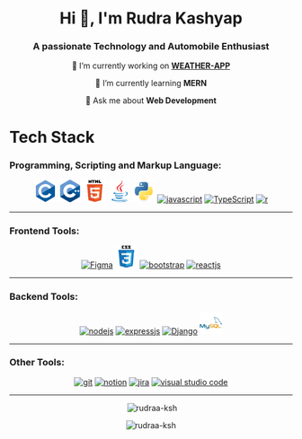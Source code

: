 <h1 align="center">Hi 👋, I'm Rudra Kashyap</h1>

<h3 align="center">A passionate Technology and Automobile Enthusiast</h3>

<p align="center">🔭 I’m currently working on <a href="https://github.com/rudraa-ksh/WEATHER-APP"><b>WEATHER-APP</b></a></p>

<p align="center">🌱 I’m currently learning <b>MERN</b></p>

<p align="center">💬 Ask me about <b>Web Development</b></p>

<h1>Tech Stack</h1>

<h3>Programming, Scripting and Markup Language:</h3>
<p align="center">
  <a href="https://www.cprogramming.com/"><img src="https://raw.githubusercontent.com/devicons/devicon/master/icons/c/c-original.svg" alt="c" width="40" height="40"/></a>
  <a href="https://www.w3schools.com/cpp/"><img src="https://raw.githubusercontent.com/devicons/devicon/master/icons/cplusplus/cplusplus-original.svg" alt="cplusplus" width="40" height="40"/></a>
  <a href="https://www.w3.org/html/"><img src="https://raw.githubusercontent.com/devicons/devicon/master/icons/html5/html5-original-wordmark.svg" alt="html5" width="40" height="40"/></a>
  <a href="https://www.java.com"><img src="https://raw.githubusercontent.com/devicons/devicon/master/icons/java/java-original.svg" alt="java" width="40" height="40"/></a>
  <a href="https://www.python.org"><img src="https://raw.githubusercontent.com/devicons/devicon/master/icons/python/python-original.svg" alt="python" width="40" height="40"/></a>
  <a href="https://www.javascript.com/"><img src="https://upload.wikimedia.org/wikipedia/commons/thumb/6/6a/JavaScript-logo.png/768px-JavaScript-logo.png" alt="javascript" width="40" height="40"/></a>
  <a href="https://www.typescriptlang.org/"> <img src="https://a.storyblok.com/f/88751/512x512/3fd17e7d63/typescript_logo_2020.svg" alt="TypeScript" width="40" height="40"/></a>
  <a href="https://www.r-project.org/other-docs.html"> <img src="https://upload.wikimedia.org/wikipedia/commons/thumb/1/1b/R_logo.svg/1280px-R_logo.svg.png" alt="r" width="40" height="40"/></a>
</p>
<hr>

<h3>Frontend Tools:</h3>
<p align="center">
  <a href="https://www.figma.com/"><img src="https://cdn.sanity.io/images/599r6htc/localized/46a76c802176eb17b04e12108de7e7e0f3736dc6-1024x1024.png" alt="Figma" width="40" height="40"/></a>
  <a href="https://www.w3schools.com/css/"><img src="https://raw.githubusercontent.com/devicons/devicon/master/icons/css3/css3-original-wordmark.svg" alt="css3" width="40" height="40"/></a>
  <a href="https://getbootstrap.com/"><img src="https://github.com/user-attachments/assets/1779b390-1f85-44f1-96e6-a169ace4ffe3" alt="bootstrap" width="45" height="40"/></a>
  <a href="https://react.dev/"><img src="https://cdn.iconscout.com/icon/free/png-256/free-react-logo-icon-download-in-svg-png-gif-file-formats--company-brand-world-logos-vol-4-pack-icons-282599.png?f=webp&w=256" alt="reactjs" width="40" height="40"/></a>
</p>
<hr>

<h3>Backend Tools:</h3>
<p align="center">
  <a href="https://nodejs.org/en/"><img src="https://e7.pngegg.com/pngimages/301/171/png-clipart-node-js-javascript-software-developer-computer-icons-angularjs-others-miscellaneous-text-thumbnail.png" alt="nodejs" width="40" height="40"/></a>
  <a href="https://expressjs.com/"><img src="https://github.com/user-attachments/assets/b44d71c4-9868-4b47-892e-20cc78a50c44" alt="expressjs" width="40" height="40"/></a>
  <a href="https://www.djangoproject.com/"><img src="https://seeklogo.com/images/D/django-logo-4C5ECF7036-seeklogo.com.png" alt="Django" width="40" height="40"/></a>
  <a href="https://www.mysql.com/"><img src="https://raw.githubusercontent.com/devicons/devicon/master/icons/mysql/mysql-original-wordmark.svg" alt="mysql" width="40" height="40"/></a>
</p>
<hr>

<h3>Other Tools:</h3>
<p align="center">
  <a href="https://git-scm.com/"><img src="https://www.vectorlogo.zone/logos/git-scm/git-scm-icon.svg" alt="git" width="40" height="40"/></a>
  <a href="https://www.notion.so/"><img src="https://upload.wikimedia.org/wikipedia/commons/4/45/Notion_app_logo.png" alt="notion" width="40" height="40"/></a>
  <a href="https://www.atlassian.com/software/jira"><img src="https://github.com/user-attachments/assets/6651a217-0bd3-4b6e-a20b-40cffbffe103" alt="jira" width="40" height="40"/></a>
  <a href="https://code.visualstudio.com/"><img src="https://github.com/user-attachments/assets/752be43d-7e6c-4eae-80a3-f0751ac637c9" alt="visual studio code" width="40" height="40"/></a>
</p>
<hr>

<p align="center">&nbsp;<img src="https://github-readme-stats.vercel.app/api?username=rudraa-ksh&show_icons=true&locale=en" alt="rudraa-ksh" /></p>

<p align="center"><img src="https://github-readme-streak-stats.herokuapp.com/?user=rudraa-ksh&" alt="rudraa-ksh" /></p>

